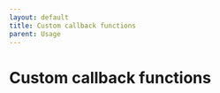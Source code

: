 ```yaml
---
layout: default
title: Custom callback functions
parent: Usage
---
```


# Custom callback functions
